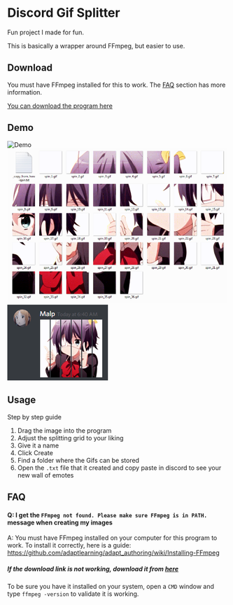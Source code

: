 # Discord Gif Splitter

Fun project I made for fun.

This is basically a wrapper around FFmpeg, but easier to use.

## Download

You must have FFmpeg installed for this to work. The [FAQ](#FAQ) section has more information.

[You can download the program here](https://github.com/Malpp/DiscordGifSplitter/releases)

## Demo

![Demo](Demo.gif)
![Demo Results](Demo_Results.png)
![Demo Discord](Demo_Discord.gif)

## Usage

Step by step guide
1. Drag the image into the program
2. Adjust the splitting grid to your liking
3. Give it a name
4. Click Create
5. Find a folder where the Gifs can be stored
6. Open the `.txt` file that it created and copy paste in discord to see your new wall of emotes

## <a name="FAQ"></a>FAQ

#### Q: I get the `FFmpeg not found. Please make sure FFmpeg is in PATH.` message when creating my images
A: You must have FFmpeg installed on your computer for this program to work. To install it correctly, here is a guide: https://github.com/adaptlearning/adapt_authoring/wiki/Installing-FFmpeg

##### If the download link is not working, download it from [here](https://ffmpeg.zeranoe.com/builds/win64/static/ffmpeg-20180502-e07b191-win64-static.zip)

To be sure you have it installed on your system, open a `CMD` window and type `ffmpeg -version` to validate it is working.